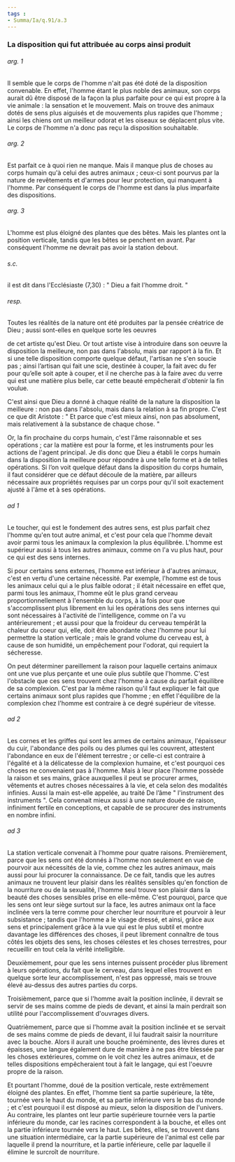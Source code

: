 ```yaml
---
tags : 
- Summa/Ia/q.91/a.3
---
```


### La disposition qui fut attribuée au corps ainsi produit



###### arg. 1
Il semble que le corps de l'homme n'ait pas été doté de la disposition convenable. En effet, l'homme étant le plus noble des animaux, son corps aurait dû être disposé de la façon la plus parfaite pour ce qui est propre à la vie animale : la sensation et le mouvement. Mais on trouve des animaux dotés de sens plus aiguisés et de mouvements plus rapides que l'homme ; ainsi les chiens ont un meilleur odorat et les oiseaux se déplacent plus vite. Le corps de l'homme n'a donc pas reçu la disposition souhaitable. 

###### arg. 2
Est parfait ce à quoi rien ne manque. Mais il manque plus de choses au corps humain qu'à celui des autres animaux ; ceux-ci sont pourvus par la nature de revêtements et d'armes pour leur protection, qui manquent à l'homme. Par conséquent le corps de l'homme est dans la plus imparfaite des dispositions. 

###### arg. 3
L'homme est plus éloigné des plantes que des bêtes. Mais les plantes ont la position verticale, tandis que les bêtes se penchent en avant. Par conséquent l'homme ne devrait pas avoir la station debout. 

###### s.c.
il est dit dans l'Ecclésiaste (7,30) : " Dieu a fait l'homme droit. " 

###### resp.
Toutes les réalités de la nature ont été produites par la pensée créatrice de Dieu ; aussi sont-elles en quelque sorte les oeuvres 

de cet artiste qu'est Dieu. Or tout artiste vise à introduire dans son oeuvre la disposition la meilleure, non pas dans l'absolu, mais par rapport à la fin. Et si une telle disposition comporte quelque défaut, l'artisan ne s'en soucie pas ; ainsi l’artisan qui fait une scie, destinée à couper, la fait avec du fer pour qu’elle soit apte à couper, et il ne cherche pas à la faire avec du verre qui est une matière plus belle, car cette beauté empêcherait d'obtenir la fin voulue. 

C'est ainsi que Dieu a donné à chaque réalité de la nature la disposition la meilleure : non pas dans l'absolu, mais dans la relation à sa fin propre. C'est ce que dit Aristote : " Et parce que c'est mieux ainsi, non pas absolument, mais relativement à la substance de chaque chose. " 

Or, la fin prochaine du corps humain, c'est l'âme raisonnable et ses opérations ; car la matière est pour la forme, et les instruments pour les actions de l'agent principal. Je dis donc que Dieu a établi le corps humain dans la disposition la meilleure pour répondre à une telle forme et à de telles opérations. Si l’on voit quelque défaut dans la disposition du corps humain, il faut considérer que ce défaut découle de la matière, par ailleurs nécessaire aux propriétés requises par un corps pour qu'il soit exactement ajusté à l'âme et à ses opérations. 

###### ad 1
Le toucher, qui est le fondement des autres sens, est plus parfait chez l'homme qu'en tout autre animal, et c'est pour cela que l'homme devait avoir parmi tous les animaux la complexion la plus équilibrée. L'homme est supérieur aussi à tous les autres animaux, comme on l'a vu plus haut, pour ce qui est des sens internes. 

Si pour certains sens externes, l'homme est inférieur à d'autres animaux, c'est en vertu d'une certaine nécessité. Par exemple, l'homme est de tous les animaux celui qui a le plus faible odorat ; il était nécessaire en effet que, parmi tous les animaux, l'homme eût le plus grand cerveau proportionnellement à l'ensemble du corps, à la fois pour que s'accomplissent plus librement en lui les opérations des sens internes qui sont nécessaires à l'activité de l'intelligence, comme on l'a vu antérieurement ; et aussi pour que la froideur du cerveau tempérât la chaleur du coeur qui, elle, doit être abondante chez l'homme pour lui permettre la station verticale ; mais le grand volume du cerveau est, à cause de son humidité, un empêchement pour l'odorat, qui requiert la sécheresse. 

On peut déterminer pareillement la raison pour laquelle certains animaux ont une vue plus perçante et une ouïe plus subtile que l'homme. C'est l'obstacle que ces sens trouvent chez l'homme à cause du parfait équilibre de sa complexion. C'est par la même raison qu'il faut expliquer le fait que certains animaux sont plus rapides que l'homme ; en effet l'équilibre de la complexion chez l'homme est contraire à ce degré supérieur de vitesse. 

###### ad 2
Les cornes et les griffes qui sont les armes de certains animaux, l'épaisseur du cuir, l'abondance des poils ou des plumes qui les couvrent, attestent l'abondance en eux de l'élément terrestre ; or celle-ci est contraire à l'égalité et à la délicatesse de la complexion humaine, et c'est pourquoi ces choses ne convenaient pas à l'homme. Mais à leur place l'homme possède la raison et ses mains, grâce auxquelles il peut se procurer armes, vêtements et autres choses nécessaires à la vie, et cela selon des modalités infinies. Aussi la main est-elle appelée, au traité De l’âme " l'instrument des instruments ". Cela convenait mieux aussi à une nature douée de raison, infiniment fertile en conceptions, et capable de se procurer des instruments en nombre infini. 

###### ad 3
La station verticale convenait à l'homme pour quatre raisons. Premièrement, parce que les sens ont été donnés à l'homme non seulement en vue de pourvoir aux nécessités de la vie, comme chez les autres animaux, mais aussi pour lui procurer la connaissance. De ce fait, tandis que les autres animaux ne trouvent leur plaisir dans les réalités sensibles qu'en fonction de la nourriture ou de la sexualité, l'homme seul trouve son plaisir dans la beauté des choses sensibles prise en elle-même. C'est pourquoi, parce que les sens ont leur siège surtout sur la face, les autres animaux ont la face inclinée vers la terre comme pour chercher leur nourriture et pourvoir à leur subsistance ; tandis que l'homme a le visage dressé, et ainsi, grâce aux sens et principalement grâce à la vue qui est le plus subtil et montre davantage les différences des choses, il peut librement connaître de tous côtés les objets des sens, les choses célestes et les choses terrestres, pour recueillir en tout cela la vérité intelligible. 

Deuxièmement, pour que les sens internes puissent procéder plus librement à leurs opérations, du fait que le cerveau, dans lequel elles trouvent en quelque sorte leur accomplissement, n'est pas oppressé, mais se trouve élevé au-dessus des autres parties du corps. 

Troisièmement, parce que si l'homme avait la position inclinée, il devrait se servir de ses mains comme de pieds de devant, et ainsi la main perdrait son utilité pour l'accomplissement d'ouvrages divers. 

Quatrièmement, parce que si l'homme avait la position inclinée et se servait de ses mains comme de pieds de devant, il lui faudrait saisir la nourriture avec la bouche. Alors il aurait une bouche proéminente, des lèvres dures et épaisses, une langue également dure de manière à ne pas être blessée par les choses extérieures, comme on le voit chez les autres animaux, et de telles dispositions empêcheraient tout à fait le langage, qui est l'oeuvre propre de la raison. 

Et pourtant l'homme, doué de la position verticale, reste extrêmement éloigné des plantes. En effet, l'homme tient sa partie supérieure, la tête, tournée vers le haut du monde, et sa partie inférieure vers le bas du monde ; et c'est pourquoi il est disposé au mieux, selon la disposition de l'univers. Au contraire, les plantes ont leur partie supérieure tournée vers la partie inférieure du monde, car les racines correspondent à la bouche, et elles ont la partie inférieure tournée vers le haut. Les bêtes, elles, se trouvent dans une situation intermédiaire, car la partie supérieure de l'animal est celle par laquelle il prend la nourriture, et la partie inférieure, celle par laquelle il élimine le surcroît de nourriture. 

